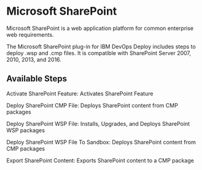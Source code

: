 
# Microsoft SharePoint

Microsoft SharePoint is a web application platform for common enterprise web requirements.

The Microsoft SharePoint plug-in for IBM DevOps Deploy includes steps to deploy .wsp and .cmp files. It is compatible with SharePoint Server 2007, 2010, 2013, and 2016.


## Available Steps

Activate SharePoint Feature: Activates SharePoint Feature

Deploy SharePoint CMP File: Deploys SharePoint content from CMP packages

Deploy SharePoint WSP File: Installs, Upgrades, and Deploys SharePoint WSP packages

Deploy SharePoint WSP File To Sandbox: Deploys SharePoint content from CMP packages

Export SharePoint Content: Exports SharePoint content to a CMP package


